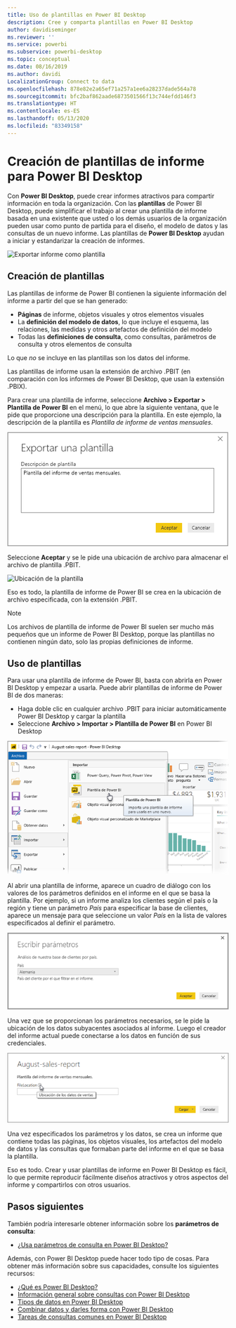 ```yaml
---
title: Uso de plantillas en Power BI Desktop
description: Cree y comparta plantillas en Power BI Desktop
author: davidiseminger
ms.reviewer: ''
ms.service: powerbi
ms.subservice: powerbi-desktop
ms.topic: conceptual
ms.date: 08/16/2019
ms.author: davidi
LocalizationGroup: Connect to data
ms.openlocfilehash: 878e82e2a65ef71a257a1ee6a28237dade564a78
ms.sourcegitcommit: bfc2baf862aade6873501566f13c744efdd146f3
ms.translationtype: HT
ms.contentlocale: es-ES
ms.lasthandoff: 05/13/2020
ms.locfileid: "83349158"
---
```

# <a name="create-report-templates-for-power-bi-desktop"></a>Creación de plantillas de informe para Power BI Desktop

Con **Power BI Desktop**, puede crear informes atractivos para compartir información en toda la organización. Con las **plantillas** de Power BI Desktop, puede simplificar el trabajo al crear una plantilla de informe basada en una existente que usted o los demás usuarios de la organización pueden usar como punto de partida para el diseño, el modelo de datos y las consultas de un nuevo informe. Las plantillas de **Power BI Desktop** ayudan a iniciar y estandarizar la creación de informes.

![Exportar informe como plantilla](media/desktop-templates/desktop-templates-01.png)

## <a name="creating-templates"></a>Creación de plantillas

Las plantillas de informe de Power BI contienen la siguiente información del informe a partir del que se han generado:

* **Páginas** de informe, objetos visuales y otros elementos visuales
* La **definición del modelo de datos**, lo que incluye el esquema, las relaciones, las medidas y otros artefactos de definición del modelo
* Todas las **definiciones de consulta**, como consultas, parámetros de consulta y otros elementos de consulta

Lo que *no* se incluye en las plantillas son los datos del informe. 

Las plantillas de informe usan la extensión de archivo .PBIT (en comparación con los informes de Power BI Desktop, que usan la extensión .PBIX). 

Para crear una plantilla de informe, seleccione **Archivo > Exportar > Plantilla de Power BI** en el menú, lo que abre la siguiente ventana, que le pide que proporcione una descripción para la plantilla. En este ejemplo, la descripción de la plantilla es *Plantilla de informe de ventas mensuales*.

![Cuadro de diálogo de descripción de Exportar plantilla](media/desktop-templates/desktop-templates-02.png)

Seleccione **Aceptar** y se le pide una ubicación de archivo para almacenar el archivo de plantilla .PBIT.

![Ubicación de la plantilla](media/desktop-templates/desktop-templates-03.png)

Eso es todo, la plantilla de informe de Power BI se crea en la ubicación de archivo especificada, con la extensión .PBIT.

> [!NOTE]
> Los archivos de plantilla de informe de Power BI suelen ser mucho más pequeños que un informe de Power BI Desktop, porque las plantillas no contienen ningún dato, solo las propias definiciones de informe. 

## <a name="using-templates"></a>Uso de plantillas

Para usar una plantilla de informe de Power BI, basta con abrirla en Power BI Desktop y empezar a usarla. Puede abrir plantillas de informe de Power BI de dos maneras:

* Haga doble clic en cualquier archivo .PBIT para iniciar automáticamente Power BI Desktop y cargar la plantilla
* Seleccione **Archivo > Importar > Plantilla de Power BI** en Power BI Desktop

![Importar una plantilla](media/desktop-templates/desktop-templates-04.png)

Al abrir una plantilla de informe, aparece un cuadro de diálogo con los valores de los parámetros definidos en el informe en el que se basa la plantilla. Por ejemplo, si un informe analiza los clientes según el país o la región y tiene un parámetro *País* para especificar la base de clientes, aparece un mensaje para que seleccione un valor *País* en la lista de valores especificados al definir el parámetro. 

![Especificar parámetros para una plantilla](media/desktop-templates/desktop-templates-05a.png)

Una vez que se proporcionan los parámetros necesarios, se le pide la ubicación de los datos subyacentes asociados al informe. Luego el creador del informe actual puede conectarse a los datos en función de sus credenciales.

![Especificar la ubicación de los datos de una plantilla](media/desktop-templates/desktop-templates-05.png)

Una vez especificados los parámetros y los datos, se crea un informe que contiene todas las páginas, los objetos visuales, los artefactos del modelo de datos y las consultas que formaban parte del informe en el que se basa la plantilla. 

Eso es todo. Crear y usar plantillas de informe en Power BI Desktop es fácil, lo que permite reproducir fácilmente diseños atractivos y otros aspectos del informe y compartirlos con otros usuarios.

## <a name="next-steps"></a>Pasos siguientes
También podría interesarle obtener información sobre los **parámetros de consulta**:
* [¿Usa parámetros de consulta en Power BI Desktop?](https://docs.microsoft.com/power-query/power-query-query-parameters)

Además, con Power BI Desktop puede hacer todo tipo de cosas. Para obtener más información sobre sus capacidades, consulte los siguientes recursos:

* [¿Qué es Power BI Desktop?](../fundamentals/desktop-what-is-desktop.md)
* [Información general sobre consultas con Power BI Desktop](../transform-model/desktop-query-overview.md)
* [Tipos de datos en Power BI Desktop](../connect-data/desktop-data-types.md)
* [Combinar datos y darles forma con Power BI Desktop](../connect-data/desktop-shape-and-combine-data.md)
* [Tareas de consultas comunes en Power BI Desktop](../transform-model/desktop-common-query-tasks.md)    

